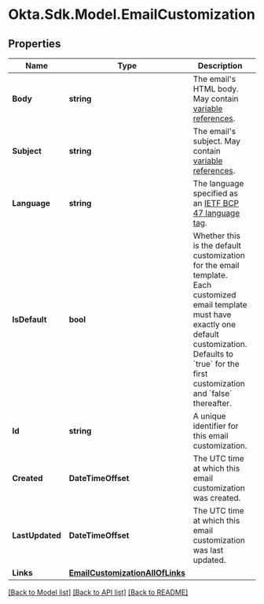 # Okta.Sdk.Model.EmailCustomization

## Properties

Name | Type | Description | Notes
------------ | ------------- | ------------- | -------------
**Body** | **string** | The email&#39;s HTML body. May contain [variable references](https://velocity.apache.org/engine/1.7/user-guide.html#references). | 
**Subject** | **string** | The email&#39;s subject. May contain [variable references](https://velocity.apache.org/engine/1.7/user-guide.html#references). | 
**Language** | **string** | The language specified as an [IETF BCP 47 language tag](https://datatracker.ietf.org/doc/html/rfc5646). | 
**IsDefault** | **bool** | Whether this is the default customization for the email template. Each customized email template must have exactly one default customization. Defaults to &#x60;true&#x60; for the first customization and &#x60;false&#x60; thereafter. | [optional] 
**Id** | **string** | A unique identifier for this email customization. | [optional] [readonly] 
**Created** | **DateTimeOffset** | The UTC time at which this email customization was created. | [optional] [readonly] 
**LastUpdated** | **DateTimeOffset** | The UTC time at which this email customization was last updated. | [optional] [readonly] 
**Links** | [**EmailCustomizationAllOfLinks**](EmailCustomizationAllOfLinks.md) |  | [optional] 

[[Back to Model list]](../README.md#documentation-for-models) [[Back to API list]](../README.md#documentation-for-api-endpoints) [[Back to README]](../README.md)

